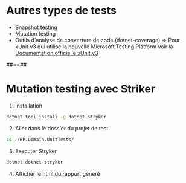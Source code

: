 # Autres types de tests

- Snapshot testing
- Mutation testing
- Outils d'analyse de converture de code (dotnet-coverage)
  => Pour xUnit.v3 qui utilise la nouvelle Microsoft.Testing.Platform voir la [Documentation officielle xUnit.v3](https://xunit.net/docs/getting-started/v3/code-coverage-with-mtp)

##==##

# Mutation testing avec Striker

1. Installation

```bash
dotnet tool install -g dotnet-stryker
```

2. Aller dans le dossier du projet de test

```bash
cd ./BP.Domain.UnitTests/
```

3. Executer Stryker

```bash
dotnet dotnet-stryker
```

4. Afficher le html du rapport généré
